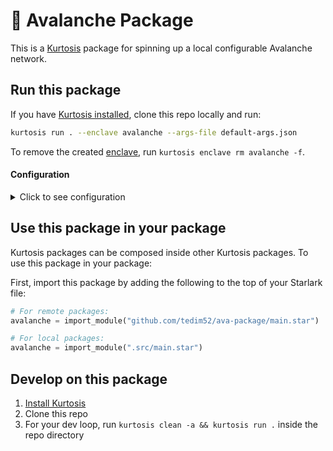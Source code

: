 🔺 Avalanche Package
============
This is a [Kurtosis](https://github.com/kurtosis-tech/kurtosis/) package for spinning up a local configurable Avalanche network. 

Run this package
----------------
If you have [Kurtosis installed][install-kurtosis], clone this repo locally and run:

```bash
kurtosis run . --enclave avalanche --args-file default-args.json
```

To remove the created [enclave][enclaves-reference], run `kurtosis enclave rm avalanche -f`.

#### Configuration

<details>
    <summary>Click to see configuration</summary>

You can configure this package using the JSON structure below. The default values for each parameter are shown.

// NOTE and TODO: this is the default json

```javascript
{
    "base-network-id": "1337",
    // add more dicts to spin up more L1s
    "chain-configs": [
        {
            "name": "myblockchain",
            "vm": "subnetevm",
            "network-id": 555555,
            "enable-teleporter": true,
            "erc20-bridge-config": {
                "token-name": "TOK",
                "destinations": ["mysecondblockchain"]
            }
        },
        {
            "name": "mysecondblockchain",
            "vm": "subnetevm",
            "network-id": 666666,
            "enable-teleporter": true
        }
    ],
    "num-nodes": 3,
    "node-cfg": {
        "network-id": "1337",
        "staking-enabled": false,
        "health-check-frequency": "5s"
    }
}
```

</details>

Use this package in your package
--------------------------------
Kurtosis packages can be composed inside other Kurtosis packages. To use this package in your package:

First, import this package by adding the following to the top of your Starlark file:

```python
# For remote packages: 
avalanche = import_module("github.com/tedim52/ava-package/main.star") 

# For local packages:
avalanche = import_module(".src/main.star")
```

Develop on this package
-----------------------
1. [Install Kurtosis][install-kurtosis]
1. Clone this repo
1. For your dev loop, run `kurtosis clean -a && kurtosis run .` inside the repo directory


<!-------------------------------- LINKS ------------------------------->
[install-kurtosis]: https://docs.kurtosis.com/install
[enclaves-reference]: https://docs.kurtosis.com/concepts-reference/enclaves